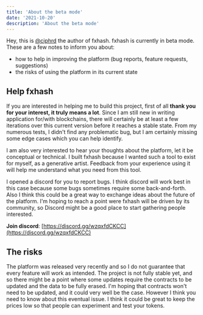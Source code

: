 ```yaml
---
title: 'About the beta mode'
date: '2021-10-20'
description: 'About the beta mode'
---
```



Hey, this is [@ciphrd](https://twitter.com/ciphrd) the author of fxhash. fxhash is currently in beta mode. These are a few notes to inform you about:
 - how to help in improving the platform (bug reports, feature requests, suggestions)
 - the risks of using the platform in its current state


## Help fxhash

If you are interested in helping me to build this project, first of all **thank you for your interest, it truly means a lot**. Since I am still new in writing application for/with blockchains, there will certainly be at least a few iterations over this current version before it reaches a stable state. From my numerous tests, I didn't find any problematic bug, but I am certainly missing some edge cases which you can help identify.

I am also very interested to hear your thoughts about the platform, let it be conceptual or technical. I built fxhash because I wanted such a tool to exist for myself, as a generative artist. Feedback from your experience using it will help me understand what you need from this tool.

I opened a discord for you to report bugs. I think discord will work best in this case because some bugs sometimes require some back-and-forth. Also I think this could be a great way to exchange ideas about the future of the platform. I'm hoping to reach a point were fxhash will be driven by its community, so Discord might be a good place to start gathering people interested.

**Join discord**: [https://discord.gg/wzqxfdCKCC](https://discord.gg/wzqxfdCKCC)


## The risks

The platform was released very recently and so I do not guarantee that every feature will work as intended. The project is not fully stable yet, and so there might be a point where some updates require the contracts to be updated and the data to be fully erased. I'm hoping that contracts won't need to be updated, and it could very well be the case. However I think you need to know about this eventual issue. I think it could be great to keep the prices low so that people can experiment and test your tokens. 